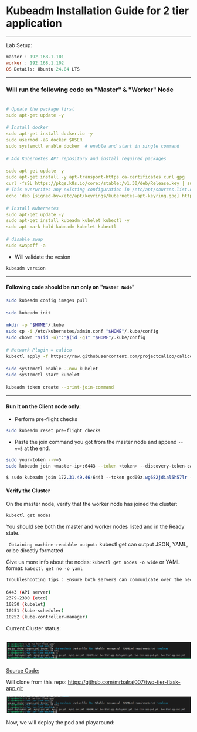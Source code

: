 
# Kubeadm Installation Guide for 2 tier application

--------
Lab Setup:

```powershell
master : 192.168.1.101
worker : 192.168.1.102
OS Details: Ubuntu 24.04 LTS
```
--------

### Will run the following code on "Master" & "Worker" Node

```yaml

# Update the package first
sudo apt-get update -y

# Install docker
sudo apt-get install docker.io -y
sudo usermod -aG docker $USER
sudo systemctl enable docker  # enable and start in single command

# Add Kubernetes APT repository and install required packages

sudo apt-get update -y
sudo apt-get install -y apt-transport-https ca-certificates curl gpg
curl -fsSL https://pkgs.k8s.io/core:/stable:/v1.30/deb/Release.key | sudo gpg --dearmor -o /etc/apt/keyrings/kubernetes-apt-keyring.gpg
# This overwrites any existing configuration in /etc/apt/sources.list.d/kubernetes.list
echo 'deb [signed-by=/etc/apt/keyrings/kubernetes-apt-keyring.gpg] https://pkgs.k8s.io/core:/stable:/v1.30/deb/ /' | sudo tee /etc/apt/sources.list.d/kubernetes.list

# Install Kubernetes
sudo apt-get update -y
sudo apt-get install kubeadm kubelet kubectl -y
sudo apt-mark hold kubeadm kubelet kubectl

# disable swap
sudo swapoff -a
```
- Will validate the vesion
```bash
kubeadm version
```
-----
#### Following code should be run only on "```Master Node```"


```bash
sudo kubeadm config images pull

sudo kubeadm init

mkdir -p "$HOME"/.kube
sudo cp -i /etc/kubernetes/admin.conf "$HOME"/.kube/config
sudo chown "$(id -u)":"$(id -g)" "$HOME"/.kube/config

# Network Plugin = calico
kubectl apply -f https://raw.githubusercontent.com/projectcalico/calico/v3.26.0/manifests/calico.yaml

sudo systemctl enable --now kubelet
sudo systemctl start kubelet

kubeadm token create --print-join-command
```
------

#### Run it on the Client node only:

- Perform pre-flight checks
```bash
sudo kubeadm reset pre-flight checks
```
- Paste the join command you got from the master node and append ```--v=5``` at the end.
```bash
sudo your-token --v=5
sudo kubeadm join <master-ip>:6443 --token <token> --discovery-token-ca-cert-hash sha256:<hash>
```
```css
$ sudo kubeadm join 172.31.49.46:6443 --token gxd09z.wg682jdial5h57lr --discovery-token-ca-cert-hash sha256:a831854669c32ec8cdd4d4146a8922c602bb2753f52acd3072a453def1f081c2 --v=5
```

#### Verify the Cluster
On the master node, verify that the worker node has joined the cluster:
```sh
kubectl get nodes
```
You should see both the master and worker nodes listed and in the Ready state.

``` Obtaining machine-readable output:``` kubectl get can output JSON, YAML, or be directly formatted

Give us more info about the nodes: ```kubectl get nodes -o wide``` or YAML format:  ```kubectl get no -o yaml```

```bash
Troubleshooting Tips : Ensure both servers can communicate over the necessary ports:

6443 (API server)
2379-2380 (etcd)
10250 (kubelet)
10251 (kube-scheduler)
10252 (kube-controller-manager)
```
Current Cluster status:

![alt text](image.png)
----------------------------------------
[Source Code:](https://github.com/mrbalraj007/two-tier-flask-app)

Will clone from this repo: https://github.com/mrbalraj007/two-tier-flask-app.git

![alt text](image.png)

Now, we will deploy the pod and playaround:




